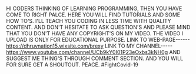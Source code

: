 HI CODERS THINKING OF LEARNING PROGRAMMING, THEN YOU HAVE COME TO RIGHT PALCE.
HERE YOU WILL FIND TUTORIALS AND SOME HOW TO'S.
I'LL TEACH YOU CODING IN LESS TIME WITH QUALITY CONTENT.
AND DON'T HESITATE TO ASK QUESTION'S AND PLEASE MIND THAT YOU DON'T HAVE ANY COPYRIGHT'S ON MY VIDEO.
THE VIDEO I UPLOAD IS  ONLY FOR EDUCATIONAL PURPOSE.
LINK TO WEB-PAGE------  https://dhruvnation15.wixsite.com/brexy
LINK TO MY CHANNEL-----  https://www.youtube.com/channel/UCb9kY0I01P23eOxbs3kNH0g
AND SUGGEST ME THING'S THROUGH COMMENT SECTION.
AND YOU WILL FOR SURE GET A SHOUTOUT.
PEACE.
#FightCovid-19

    
